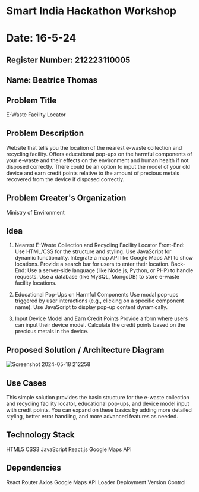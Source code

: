 # Smart India Hackathon Workshop
# Date: 16-5-24
## Register Number: 212223110005
## Name: Beatrice Thomas
## Problem Title
E-Waste Facility Locator
## Problem Description
Website that tells you the location of the nearest e-waste collection and recycling facility. Offers educational pop-ups on the harmful components of your e-waste and their effects on the environment and human health if not disposed correctly. There could be an option to input the model of your old device and earn credit points relative to the amount of precious metals recovered from the device if disposed correctly.
## Problem Creater's Organization
Ministry of Environment

## Idea
1. Nearest E-Waste Collection and Recycling Facility Locator
Front-End:
Use HTML/CSS for the structure and styling.
Use JavaScript for dynamic functionality.
Integrate a map API like Google Maps API to show locations.
Provide a search bar for users to enter their location.
Back-End:
Use a server-side language (like Node.js, Python, or PHP) to handle requests.
Use a database (like MySQL, MongoDB) to store e-waste facility locations.

2. Educational Pop-Ups on Harmful Components
Use modal pop-ups triggered by user interactions (e.g., clicking on a specific component name).
Use JavaScript to display pop-up content dynamically.

3. Input Device Model and Earn Credit Points
Provide a form where users can input their device model.
Calculate the credit points based on the precious metals in the device.

## Proposed Solution / Architecture Diagram
![Screenshot 2024-05-18 212258](https://github.com/Beatricethomas/SIHPS/assets/140035214/2a32e169-1be1-4083-a588-0263ff97fb04)


## Use Cases

This simple solution provides the basic structure for the e-waste collection and recycling facility locator, educational pop-ups, and device model input with credit points. You can expand on these basics by adding more detailed styling, better error handling, and more advanced features as needed.
## Technology Stack
HTML5
CSS3
JavaScript
React.js 
Google Maps API


## Dependencies

React Router
Axios
Google Maps API Loader
Deployment
Version Control
